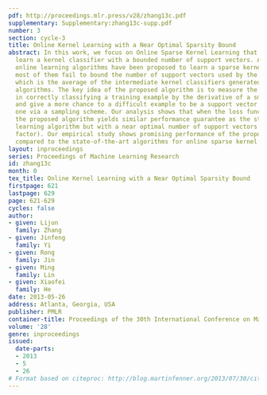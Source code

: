 ```yaml
---
pdf: http://proceedings.mlr.press/v28/zhang13c.pdf
supplementary: Supplementary:zhang13c-supp.pdf
number: 3
section: cycle-3
title: Online Kernel Learning with a Near Optimal Sparsity Bound
abstract: In this work, we focus on Online Sparse Kernel Learning that aims to online
  learn a kernel classifier with a bounded number of support vectors. Although many
  online learning algorithms have been proposed to learn a sparse kernel classifier,
  most of them fail to bound the number of support vectors used by the final solution
  which is the average of the intermediate kernel classifiers generated by online
  algorithms. The key idea of the proposed algorithm is to measure the difficulty
  in correctly classifying a training example by the derivative of a smooth loss function,
  and give a more chance to a difficult example to be a support vector than an easy
  one via a sampling scheme. Our analysis shows that when the loss function is smooth,
  the proposed algorithm yields similar performance guarantee as the standard online
  learning algorithm but with a near optimal number of support vectors (up to a poly(lnT)
  factor). Our empirical study shows promising performance of the proposed algorithm
  compared to the state-of-the-art algorithms for online sparse kernel learning.
layout: inproceedings
series: Proceedings of Machine Learning Research
id: zhang13c
month: 0
tex_title: Online Kernel Learning with a Near Optimal Sparsity Bound
firstpage: 621
lastpage: 629
page: 621-629
cycles: false
author:
- given: Lijun
  family: Zhang
- given: Jinfeng
  family: Yi
- given: Rong
  family: Jin
- given: Ming
  family: Lin
- given: Xiaofei
  family: He
date: 2013-05-26
address: Atlanta, Georgia, USA
publisher: PMLR
container-title: Proceedings of the 30th International Conference on Machine Learning
volume: '28'
genre: inproceedings
issued:
  date-parts:
  - 2013
  - 5
  - 26
# Format based on citeproc: http://blog.martinfenner.org/2013/07/30/citeproc-yaml-for-bibliographies/
---
```

